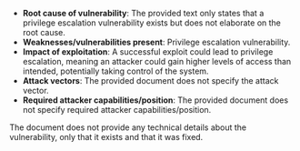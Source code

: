 - **Root cause of vulnerability**: The provided text only states that a privilege escalation vulnerability exists but does not elaborate on the root cause.
- **Weaknesses/vulnerabilities present**: Privilege escalation vulnerability.
- **Impact of exploitation**: A successful exploit could lead to privilege escalation, meaning an attacker could gain higher levels of access than intended, potentially taking control of the system.
- **Attack vectors**: The provided document does not specify the attack vector.
- **Required attacker capabilities/position**: The provided document does not specify required attacker capabilities/position.

The document does not provide any technical details about the vulnerability, only that it exists and that it was fixed.